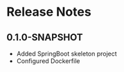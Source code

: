 # Release Notes

## 0.1.0-SNAPSHOT</version>

*   Added SpringBoot skeleton project
*   Configured Dockerfile